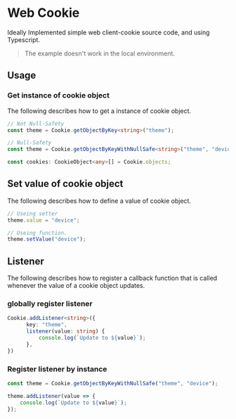 # Web Cookie
Ideally Implemented simple web client-cookie source code, and using Typescript.

> The example doesn't work in the local environment.

## Usage

### Get instance of cookie object
The following describes how to get a instance of cookie object.

```ts
// Not Null-Safety
const theme = Cookie.getObjectByKey<string>("theme");
```

```ts
// Null-Safety
const theme = Cookie.getObjectByKeyWithNullSafe<string>("theme", "device");
```

```ts
const cookies: CookieObject<any>[] = Cookie.objects;
```

## Set value of cookie object
The following describes how to define a value of cookie object.

```ts
// Useing setter
theme.value = "device";

// Useing function.
theme.setValue("device");
```

## Listener
The following describes how to register a callback function that is called whenever the value of a cookie object updates.

### globally register listener
```ts
Cookie.addListener<string>({
      key: "theme",
      listener(value: string) {
          console.log(`Update to ${value}`);
      },
})
```

### Register listener by instance
```ts
const theme = Cookie.getObjectByKeyWithNullSafe("theme", "device");

theme.addListener(value => {
    console.log(`Update to ${value}`);
});
```
